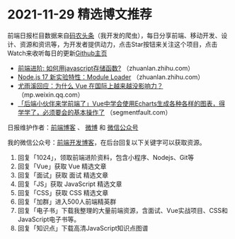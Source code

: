 # 2021-11-29 精选博文推荐

前端日报栏目数据来自[码农头条](http://hao.caibaojian.com.cn/)（我开发的爬虫），每日分享前端、移动开发、设计、资源和资讯等，为开发者提供动力，点击Star按钮来关注这个项目，点击Watch来收听每日的更新[Github主页](https://github.com/kujian/frontendDaily)
* [前端进阶: 如何用javascript存储函数?](https://zhuanlan.zhihu.com/p/438711752) （zhuanlan.zhihu.com）
* [Node.js 17 新实验特性：Module Loader](https://zhuanlan.zhihu.com/p/438699993) （zhuanlan.zhihu.com）
* [尤雨溪回应：为什么 Vue 在国际上越来越没影响力？](https://mp.weixin.qq.com/s?__biz=MzI0MzIyMDM5Ng==&mid=2649840742&idx=1&sn=5e686c7eae6c9567ebb4c463723f8a9c) （mp.weixin.qq.com）
* [「后端小伙伴来学前端了」Vue中学会使用Echarts生成各种各样的图表，得学学了，必须要会的基本操作了](https://segmentfault.com/a/1190000041020935) （segmentfault.com）

日报维护作者：[前端博客](http://caibaojian.com.cn/) 、 [微博](http://weibo.com/kujian) 和 [微信公众号](https://open.weixin.qq.com/qr/code?username=caibaojian_com)

我的微信公众号：[前端开发博客](https://open.weixin.qq.com/qr/code?username=caibaojian_com)，在后台回复以下关键字可以获取资源。

1. 回复「1024」，领取前端进阶资料，包含小程序、Nodejs、Git等
2. 回复「Vue」获取 Vue 精选文章
3. 回复「面试」获取 面试 精选文章
4. 回复「JS」获取 JavaScript 精选文章
5. 回复「CSS」获取 CSS 精选文章
6. 回复「加群」进入500人前端精英群
7. 回复「电子书」下载我整理的大量前端资源，含面试、Vue实战项目、CSS和JavaScript电子书等。
8. 回复「知识点」下载高清JavaScript知识点图谱